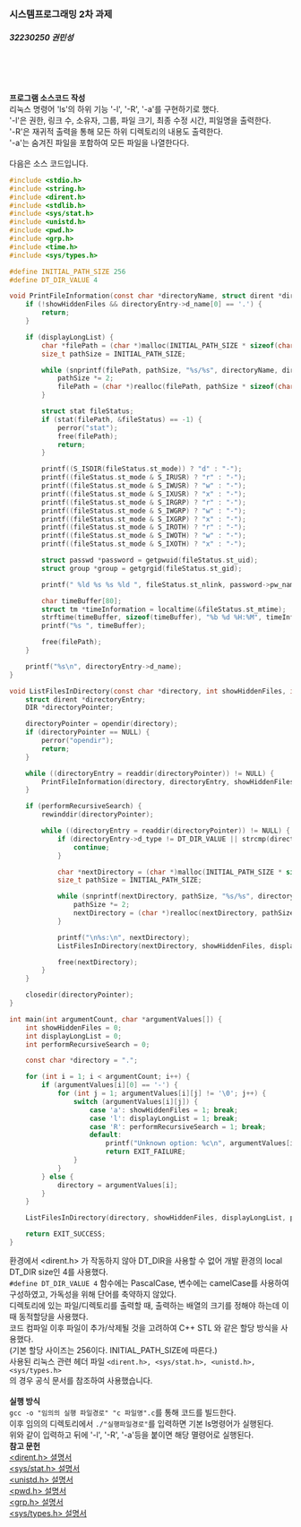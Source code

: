 ### 시스템프로그래밍 2차 과제
##### 32230250 권민성

<br><br><br>

**프로그램 소스코드 작성**  
리눅스 명령어 'ls'의 하위 기능 '-l', '-R', '-a'를 구현하기로 했다.  
'-l'은 권한, 링크 수, 소유자, 그룹, 파일 크기, 최종 수정 시간, 피일명을 출력한다.  
'-R'은 재귀적 출력을 통해 모든 하위 디렉토리의 내용도 출력한다.  
'-a'는 숨겨진 파일을 포함하여 모든 파일을 나열한다다.
<br><br>
다음은 소스 코드입니다.
```c
#include <stdio.h>
#include <string.h>
#include <dirent.h>
#include <stdlib.h>
#include <sys/stat.h>
#include <unistd.h>
#include <pwd.h>
#include <grp.h>
#include <time.h>
#include <sys/types.h>

#define INITIAL_PATH_SIZE 256
#define DT_DIR_VALUE 4

void PrintFileInformation(const char *directoryName, struct dirent *directoryEntry, int showHiddenFiles, int displayLongList) {
    if (!showHiddenFiles && directoryEntry->d_name[0] == '.') {
        return;
    }

    if (displayLongList) {
        char *filePath = (char *)malloc(INITIAL_PATH_SIZE * sizeof(char));
        size_t pathSize = INITIAL_PATH_SIZE;

        while (snprintf(filePath, pathSize, "%s/%s", directoryName, directoryEntry->d_name) >= pathSize) {
            pathSize *= 2;
            filePath = (char *)realloc(filePath, pathSize * sizeof(char));
        }

        struct stat fileStatus;
        if (stat(filePath, &fileStatus) == -1) {
            perror("stat");
            free(filePath);
            return;
        }

        printf((S_ISDIR(fileStatus.st_mode)) ? "d" : "-");
        printf((fileStatus.st_mode & S_IRUSR) ? "r" : "-");
        printf((fileStatus.st_mode & S_IWUSR) ? "w" : "-");
        printf((fileStatus.st_mode & S_IXUSR) ? "x" : "-");
        printf((fileStatus.st_mode & S_IRGRP) ? "r" : "-");
        printf((fileStatus.st_mode & S_IWGRP) ? "w" : "-");
        printf((fileStatus.st_mode & S_IXGRP) ? "x" : "-");
        printf((fileStatus.st_mode & S_IROTH) ? "r" : "-");
        printf((fileStatus.st_mode & S_IWOTH) ? "w" : "-");
        printf((fileStatus.st_mode & S_IXOTH) ? "x" : "-");

        struct passwd *password = getpwuid(fileStatus.st_uid);
        struct group *group = getgrgid(fileStatus.st_gid);

        printf(" %ld %s %s %ld ", fileStatus.st_nlink, password->pw_name, group->gr_name, fileStatus.st_size);

        char timeBuffer[80];
        struct tm *timeInformation = localtime(&fileStatus.st_mtime);
        strftime(timeBuffer, sizeof(timeBuffer), "%b %d %H:%M", timeInformation);
        printf("%s ", timeBuffer);

        free(filePath);
    }

    printf("%s\n", directoryEntry->d_name);
}

void ListFilesInDirectory(const char *directory, int showHiddenFiles, int displayLongList, int performRecursiveSearch) {
    struct dirent *directoryEntry;
    DIR *directoryPointer;

    directoryPointer = opendir(directory);
    if (directoryPointer == NULL) {
        perror("opendir");
        return;
    }

    while ((directoryEntry = readdir(directoryPointer)) != NULL) {
        PrintFileInformation(directory, directoryEntry, showHiddenFiles, displayLongList);
    }

    if (performRecursiveSearch) {
        rewinddir(directoryPointer);

        while ((directoryEntry = readdir(directoryPointer)) != NULL) {
            if (directoryEntry->d_type != DT_DIR_VALUE || strcmp(directoryEntry->d_name, ".") == 0 || strcmp(directoryEntry->d_name, "..") == 0) {
                continue;
            }

            char *nextDirectory = (char *)malloc(INITIAL_PATH_SIZE * sizeof(char));
            size_t pathSize = INITIAL_PATH_SIZE;

            while (snprintf(nextDirectory, pathSize, "%s/%s", directory, directoryEntry->d_name) >= pathSize) {
                pathSize *= 2;
                nextDirectory = (char *)realloc(nextDirectory, pathSize * sizeof(char));
            }

            printf("\n%s:\n", nextDirectory);
            ListFilesInDirectory(nextDirectory, showHiddenFiles, displayLongList, performRecursiveSearch);

            free(nextDirectory);
        }
    }

    closedir(directoryPointer);
}

int main(int argumentCount, char *argumentValues[]) {
    int showHiddenFiles = 0;
    int displayLongList = 0;
    int performRecursiveSearch = 0;

    const char *directory = ".";

    for (int i = 1; i < argumentCount; i++) {
        if (argumentValues[i][0] == '-') {
            for (int j = 1; argumentValues[i][j] != '\0'; j++) {
                switch (argumentValues[i][j]) {
                    case 'a': showHiddenFiles = 1; break;
                    case 'l': displayLongList = 1; break;
                    case 'R': performRecursiveSearch = 1; break;
                    default:
                        printf("Unknown option: %c\n", argumentValues[i][j]);
                        return EXIT_FAILURE;
                }
            }
        } else {
            directory = argumentValues[i];
        }
    }

    ListFilesInDirectory(directory, showHiddenFiles, displayLongList, performRecursiveSearch);

    return EXIT_SUCCESS;
}
```
환경에서 <dirent.h> 가 작동하지 않아 DT_DIR을 사용할 수 없어 개발 환경의 local DT_DIR size인 4를 사용했다.  
`#define DT_DIR_VALUE 4` 
함수에는 PascalCase, 변수에는 camelCase를 사용하여 구성하였고, 가독성을 위해 단어를 축약하지 않았다.  
디렉토리에 있는 파일/디렉토리를 출력할 때, 출력하는 배열의 크기를 정해야 하는데 이때 동적할당을 사용했다.  
코드 컴파일 이후 파일이 추가/삭제될 것을 고려하여 C++ STL <vector>와 같은 할당 방식을 사용했다.  
(기본 할당 사이즈는 256이다. INITIAL_PATH_SIZE에 따른다.)  
사용된 리눅스 관련 헤더 파일 `<dirent.h>, <sys/stat.h>, <unistd.h>, <sys/types.h>`  
의 경우 공식 문서를 참조하여 사용했습니다.  
<br>
**실행 방식**  
`gcc -o "임의의 실행 파일경로" "c 파일명".c`를 통해 코드를 빌드한다.  
이후 임의의 디렉토리에서 `./"실행파일경로"`를 입력하면 기본 ls명령어가 실행된다.  
위와 같이 입력하고 뒤에 '-l', '-R', '-a'등을 붙이면 해당 멸령어로 실행된다.
<br>
**참고 문헌**  
[<dirent.h> 셜명서](https://www.ibm.com/docs/ko/aix/7.3?topic=files-direnth-file)  
[<sys/stat.h> 설명서](https://pubs.opengroup.org/onlinepubs/7908799/xsh/sysstat.h.html)  
[<unistd.h> 설명서](https://www.ibm.com/docs/ko/aix/7.2?topic=files-unistdh-file)  
[<pwd.h> 설명서](https://www.ibm.com/docs/ko/aix/7.3?topic=files-pwdh-file)  
[<grp.h> 설명서](https://www.ibm.com/docs/ko/aix/7.3?topic=files-grph-file)  
[<sys/types.h> 설명서](https://pubs.opengroup.org/onlinepubs/009604599/basedefs/sys/types.h.html)
